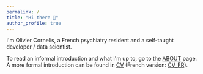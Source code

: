 ```yaml
---
permalink: /
title: "Hi there 👋"
author_profile: true
---
```



I'm Olivier Cornelis, a French psychiatry resident and a self-taught developer / data scientist.

To read an informal introduction and what I'm up to, go to the [ABOUT](./about) page. A more formal introduction can be found in [CV](./cv_en) (French version: [CV_FR](./cv_fr)).
